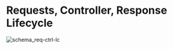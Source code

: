 # Requests, Controller, Response Lifecycle

![schema_req-ctrl-lc](http://symfony.com/doc/current/_images/request-flow.png)
